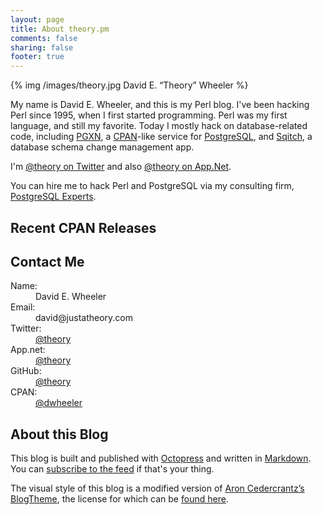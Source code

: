 ```yaml
---
layout: page
title: About theory.pm
comments: false
sharing: false
footer: true
---
```


{% img /images/theory.jpg David E. “Theory” Wheeler %}

My name is David E. Wheeler, and this is my Perl blog. I've been hacking Perl
since 1995, when I first started programming. Perl was my first language, and
still my favorite. Today I mostly hack on database-related code, including
[PGXN](http://pgxn.org/), a [CPAN](https://metacpan.org/)-like service for
[PostgreSQL](http://www.postgresql.org/), and [Sqitch](http://sqitch.org/),
a database schema change management app.

I'm [@theory on Twitter](https://twitter.com/theory/) and also
[@theory on App.Net](https://alpha.app.net/theory/).

You can hire me to hack Perl and PostgreSQL via my consulting firm,
[PostgreSQL Experts](http://pgexperts.com/).

Recent CPAN Releases
--------------------

<script type="text/javascript">
function dists(data) {
    document.write('<dl>');
    for (i in data.hits.hits) {
        var dist = data.hits.hits[i].fields;
        document.write(
            '<dt><a href="http://metacpan.org/release/DWHEELER/' + dist.name +
            '">' + dist["metadata.name"] + '</a></dt>' +
            '<dd>' + dist["metadata.abstract"] + '</dd>'
        );
    }
    document.write('</dl>');
}
 </script>
 
<script type="text/javascript"
         src="http://api.metacpan.org/v0/release/_search?q=author:DWHEELER+AND+status:latest;fields=name,metadata.name,metadata.abstract;size=10;sort=date:desc;callback=dists">
</script>

Contact Me
----------

<section class="vcard" itemtype="http://data-vocabulary.org/Person"><p></p>
<dl>
    <dt>Name:</dt>
    <dd itemprop="name">David E. Wheeler</dd>
    <dt>Email:</dt>
    <dd>david@justatheory.com</dd>
    <dt>Twitter:</dt>
    <dd itemprop="url"><a href="https://twitter.com/theory">@theory</a></dd>
    <dt>App.net:</dt>
    <dd itemprop="url"><a href="https://alpha.app.net/theory">@theory</a></dd>
    <dt>GitHub:</dt>
    <dd itemprop="url"><a href="https://github.com/theory">@theory</a></dd>
    <dt>CPAN:</dt>
    <dd itemprop="url"><a href="https://metacpan.org/author/DWHEELER">@dwheeler</a></dd>
</dl>
</section>

About this Blog
---------------

This blog is built and published with [Octopress](http://octopress.org/) and
written in [Markdown](http://daringfireball.net/projects/markdown/). You can
[subscribe to the feed](/atom.xml) if that's your thing.

The visual style of this blog is a modified version of
[Aron Cedercrantz’s BlogTheme](https://github.com/rastersize/BlogTheme), the
license for which can be
[found here](https://github.com/rastersize/BlogTheme/blob/master/LICENSE).

